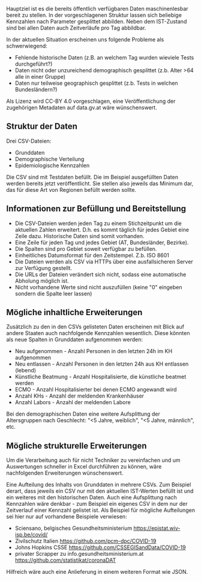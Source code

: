 Hauptziel ist es die bereits öffentlich verfügbaren Daten maschinenlesbar bereit zu stellen. In der vorgeschlagenen Struktur lassen sich beliebige Kennzahlen nach Parameter gesplittet abbilden. Neben dem IST-Zustand sind bei allen Daten auch Zeitverläufe pro Tag abbildbar.

In der aktuellen Situation erscheinen uns folgende Probleme als schwerwiegend:

 * Fehlende historische Daten (z.B. an welchem Tag wurden wieviele Tests durchgeführt?)
 * Daten nicht oder unzureichend demographisch gesplittet (z.b. Alter >64 alle in einer Gruppe)
 * Daten nur teilweise geographisch gesplittet (z.b. Tests in welchen Bundesländern?)

Als Lizenz wird CC-BY 4.0 vorgeschlagen, eine Veröffentlichung der zugehörigen Metadaten auf data.gv.at wäre wünschenswert.

## Struktur der Daten

Drei CSV-Dateien:

 * Grunddaten
 * Demographische Verteilung
 * Epidemiologische Kennzahlen

Die CSV sind mit Testdaten befüllt. Die im Beispiel ausgefüllten Daten werden bereits jetzt veröffentlicht. Sie stellen also jeweils das Minimum dar, das für diese Art von Regionen befüllt werden sollte.

## Informationen zur Befüllung und Bereitstellung

 * Die CSV-Dateien werden jeden Tag zu einem Stichzeitpunkt um die aktuellen Zahlen erweitert. D.h. es kommt täglich für jedes Gebiet eine Zeile dazu. Historische Daten sind somit vorhanden.
 * Eine Zeile für jeden Tag und jedes Gebiet (AT, Bundesländer, Bezirke).
 * Die Spalten sind pro Gebiet soweit verfügbar zu befüllen.
 * Einheitliches Datumsformat für den Zeitstempel. Z.b. ISO 8601
 * Die Dateien werden als CSV via HTTPs über eine ausfallsicheren Server zur Verfügung gestellt.
 * Die URLs der Dateien verändert sich nicht, sodass eine automatische Abholung möglich ist.
 * Nicht vorhandene Werte sind nicht auszufüllen (keine "0" eingeben sondern die Spalte leer lassen)

## Mögliche inhaltliche Erweiterungen

Zusätzlich zu den in den CSVs gelisteten Daten erscheinen mit Blick auf andere Staaten auch nachfolgende Kennzahlen wesentlich. Diese könnten als neue Spalten in Grunddaten aufgenommen werden:

 * Neu aufgenommen - Anzahl Personen in den letzten 24h im KH aufgenommen
 * Neu entlassen - Anzahl Personen in den letzten 24h aus KH entlassen (lebend)
 * Künstliche Beatmung - Anzahl Hospitalisierte, die künstliche beatmet werden
 * ECMO - Anzahl Hospitalisierter bei denen ECMO angewandt wird
 * Anzahl KHs - Anzahl der meldenden Krankenhäuser
 * Anzahl Labors - Anzahl der meldenden Labore

Bei den demographischen Daten eine weitere Aufsplittung der Altersgruppen nach Geschlecht: "<5 Jahre, weiblich", "<5 Jahre, männlich", etc.

## Mögliche strukturelle Erweiterungen

Um die Verarbeitung auch für nicht Techniker zu vereinfachen und um Auswertungen schneller in Excel durchführen zu können, wäre nachfolgenden Erweiterungen wünschenswert.

Eine Aufteilung des Inhalts von Grunddaten in mehrere CSVs. Zum Beispiel derart, dass jeweils ein CSV nur mit den aktuellen IST-Werten befüllt ist und ein weiteres mit den historischen Daten. Auch eine Aufsplittung nach Kennzahlen wäre denkbar - zum Beispiel ein eigenes CSV in dem nur der Zeitverlauf einer Kennzahl gelistet ist. Als Beispiel für mögliche Aufteilungen sei hier nur auf vorhandene Beispiele verwiesen:

 * Sciensano, belgisches Gesundheitsministerium https://epistat.wiv-isp.be/covid/
 * Zivilschutz Italien https://github.com/pcm-dpc/COVID-19
 * Johns Hopkins CSSE https://github.com/CSSEGISandData/COVID-19
 * privater Scrapper zu info.gesundheitsministerium.at https://github.com/statistikat/coronaDAT

Hilfreich wäre auch eine Anlieferung in einem weiteren Format wie JSON.
